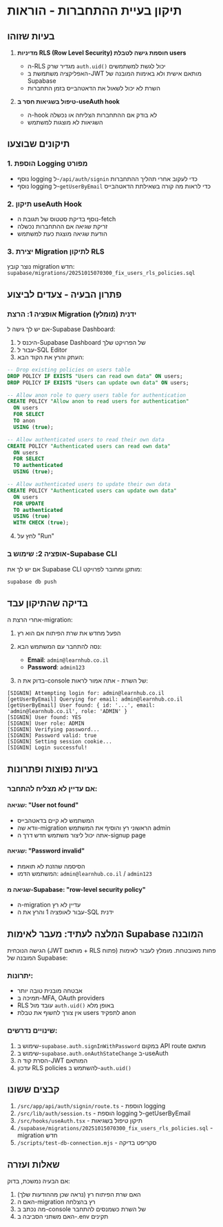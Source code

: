 # תיקון בעיית ההתחברות - הוראות

## בעיות שזוהו

1. **מדיניות RLS (Row Level Security) חוסמת גישה לטבלת users**
   - ה-RLS מגדיר שרק `auth.uid()` יכול לגשת למשתמשים
   - האפליקציה משתמשת ב-JWT מותאם אישית ולא באימות המובנה של Supabase
   - השרת לא יכול לשאול את הדאטהבייס בזמן התחברות

2. **טיפול בשגיאות חסר ב-useAuth hook**
   - ה-hook לא בודק אם ההתחברות הצליחה או נכשלה
   - השגיאות לא מוצגות למשתמש

## תיקונים שבוצעו

### 1. הוספת Logging מפורט
- נוסף logging ל-`/api/auth/signin` כדי לעקוב אחרי תהליך ההתחברות
- נוסף logging ל-`getUserByEmail` כדי לראות מה קורה בשאילתת הדאטהבייס

### 2. תיקון useAuth Hook
- נוסף בדיקת סטטוס של תגובת ה-fetch
- זריקת שגיאה אם ההתחברות נכשלה
- הודעת שגיאה מוצגת כעת למשתמש

### 3. יצירת Migration לתיקון RLS
נוצר קובץ migration חדש: `supabase/migrations/20251015070300_fix_users_rls_policies.sql`

## פתרון הבעיה - צעדים לביצוע

### אופציה 1: הרצת Migration ידנית (מומלץ)

אם יש לך גישה ל-Supabase Dashboard:

1. היכנס ל-Supabase Dashboard של הפרויקט שלך
2. עבור ל-SQL Editor
3. העתק והרץ את הקוד הבא:

```sql
-- Drop existing policies on users table
DROP POLICY IF EXISTS "Users can read own data" ON users;
DROP POLICY IF EXISTS "Users can update own data" ON users;

-- Allow anon role to query users table for authentication
CREATE POLICY "Allow anon to read users for authentication"
  ON users
  FOR SELECT
  TO anon
  USING (true);

-- Allow authenticated users to read their own data
CREATE POLICY "Authenticated users can read own data"
  ON users
  FOR SELECT
  TO authenticated
  USING (true);

-- Allow authenticated users to update their own data
CREATE POLICY "Authenticated users can update own data"
  ON users
  FOR UPDATE
  TO authenticated
  USING (true)
  WITH CHECK (true);
```

4. לחץ על "Run"

### אופציה 2: שימוש ב-Supabase CLI

אם יש לך את Supabase CLI מותקן ומחובר לפרויקט:

```bash
supabase db push
```

## בדיקה שהתיקון עבד

אחרי הרצת ה-migration:

1. הפעל מחדש את שרת הפיתוח אם הוא רץ
2. נסה להתחבר עם המשתמש הבא:
   - **Email**: `admin@learnhub.co.il`
   - **Password**: `admin123`

3. בדוק את ה-console של השרת - אתה אמור לראות:
```
[SIGNIN] Attempting login for: admin@learnhub.co.il
[getUserByEmail] Querying for email: admin@learnhub.co.il
[getUserByEmail] User found: { id: '...', email: 'admin@learnhub.co.il', role: 'ADMIN' }
[SIGNIN] User found: YES
[SIGNIN] User role: ADMIN
[SIGNIN] Verifying password...
[SIGNIN] Password valid: true
[SIGNIN] Setting session cookie...
[SIGNIN] Login successful!
```

## בעיות נפוצות ופתרונות

### אם עדיין לא מצליח להתחבר:

#### שגיאה: "User not found"
- המשתמש לא קיים בדאטהבייס
- וודא שה-migration הראשוני רץ והוסיף את המשתמש admin
- אתה יכול ליצור משתמש חדש דרך ה-signup page

#### שגיאה: "Password invalid"
- הסיסמה שהזנת לא תואמת
- המשתמש הדמו: `admin@learnhub.co.il` / `admin123`

#### שגיאה מ-Supabase: "row-level security policy"
- ה-migration עדיין לא רץ
- עבור לאופציה 1 והרץ את ה-SQL ידנית

## המלצה לעתיד: מעבר לאימות Supabase המובנה

הגישה הנוכחית (JWT מותאם + RLS פתוח) פחות מאובטחת. מומלץ לעבור לאימות המובנה של Supabase:

### יתרונות:
- אבטחה מובנית טובה יותר
- תמיכה ב-MFA, OAuth providers
- RLS עובד מול `auth.uid()` באופן מלא
- אין צורך לחשוף את טבלת users לתפקיד anon

### שינויים נדרשים:
1. שימוש ב-`supabase.auth.signInWithPassword` במקום API route מותאם
2. שימוש ב-`supabase.auth.onAuthStateChange` ב-useAuth
3. הסרת קוד ה-JWT המותאם
4. עדכון RLS policies להשתמש ב-`auth.uid()`

## קבצים ששונו

1. `/src/app/api/auth/signin/route.ts` - הוספת logging
2. `/src/lib/auth/session.ts` - הוספת logging ל-getUserByEmail
3. `/src/hooks/useAuth.tsx` - תיקון טיפול בשגיאות
4. `/supabase/migrations/20251015070300_fix_users_rls_policies.sql` - migration חדש
5. `/scripts/test-db-connection.mjs` - סקריפט בדיקה

## שאלות ועזרה

אם הבעיה נמשכת, בדוק:
1. האם שרת הפיתוח רץ (נראה שכן מההודעות שלך)
2. האם ה-migration רץ בהצלחה
3. מה נכתב ב-console של השרת כשמנסים להתחבר
4. האם משתני הסביבה ב-.env תקינים
